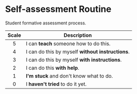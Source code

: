 # Self-assessment Routine

Student formative assessment process.

| Scale | Description                                       |
| :---: | -----------                                       |
| 5     | I can **teach** someone how to do this.           |
| 4     | I can do this by myself **without instructions**. |
| 3     | I can do this by myself **with instructions**.    |
| 2     | I can do this **with help**.                      |
| 1     | **I'm stuck** and don't know what to do.          |
| 0     | I **haven't tried** to do it yet.                 |
